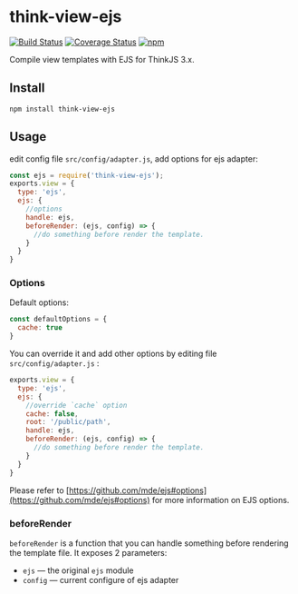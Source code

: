# think-view-ejs
[![Build Status](https://img.shields.io/travis/thinkjs/think-view-ejs/master.svg?style=flat-square)](https://travis-ci.org/thinkjs/think-view-ejs)
[![Coverage Status](https://img.shields.io/coveralls/thinkjs/think-view-ejs/master.svg?style=flat-square)](https://coveralls.io/github/thinkjs/think-view-ejs?branch=master)
[![npm](https://img.shields.io/npm/v/think-view-ejs.svg?colorB=brightgreen&style=flat-square)](https://www.npmjs.com/package/think-view-ejs)


Compile view templates with EJS for ThinkJS 3.x.


## Install

```
npm install think-view-ejs
```
## Usage

edit config file `src/config/adapter.js`, add options for ejs adapter:

```js
const ejs = require('think-view-ejs');
exports.view = {
  type: 'ejs',
  ejs: {
  	//options
    handle: ejs,
    beforeRender: (ejs, config) => {
      //do something before render the template.
    }
  }
}
```



### Options

Default options:

```js
const defaultOptions = {
  cache: true
}
```

You can override it and add other options by editing file  `src/config/adapter.js` :

````js
exports.view = {
  type: 'ejs',
  ejs: {
  	//override `cache` option
  	cache: false,
  	root: '/public/path',
    handle: ejs,
    beforeRender: (ejs, config) => {
      //do something before render the template.
    }
  }
}
````

Please refer to [https://github.com/mde/ejs#options](https://github.com/mde/ejs#options) for more information on EJS options.

### beforeRender

`beforeRender`  is a function that you can handle something before rendering the template file. It exposes 2 parameters:

*  `ejs` — the original `ejs` module
* `config` — current configure of ejs adapter

